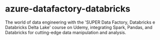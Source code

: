 # azure-datafactory-databricks
The world of data engineering with the 'SUPER Data Factory, Databricks e Databricks Delta Lake' course on Udemy, integrating Spark, Pandas, and Databricks for cutting-edge data manipulation and analysis.
